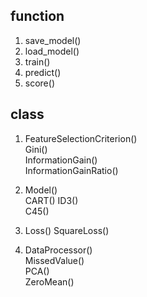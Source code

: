 ## function
1. save_model() <in prototxt>  
2. load_model() <in prototxt>  
3. train()  
4. predict()  
5. score()  


## class
1. FeatureSelectionCriterion()  
   Gini()  
   InformationGain()  
   InformationGainRatio()
2. Model()  
   CART()
   ID3()  
   C45()  

3. Loss()
   SquareLoss()  

4. DataProcessor()  
   MissedValue()  
   PCA()  
   ZeroMean()  
